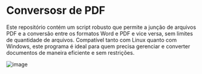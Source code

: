 # Conversosr de PDF

Este repositório contém um script robusto que permite a junção de arquivos PDF e a conversão entre os formatos Word e PDF e vice versa, sem limites de quantidade de arquivos. Compatível tanto com Linux quanto com Windows, este programa é ideal para quem precisa gerenciar e converter documentos de maneira eficiente e sem restrições.


![image](https://github.com/handlersyss/MEGA_PDF/assets/169811777/aa222d7e-e456-4384-b9c5-e996d9171f99)

